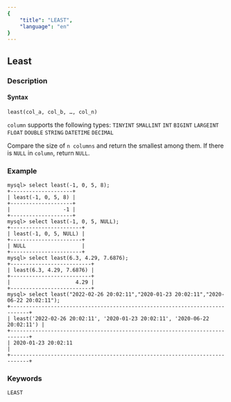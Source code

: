 ```yaml
---
{
    "title": "LEAST",
    "language": "en"
}
---
```


<!-- 
Licensed to the Apache Software Foundation (ASF) under one
or more contributor license agreements.  See the NOTICE file
distributed with this work for additional information
regarding copyright ownership.  The ASF licenses this file
to you under the Apache License, Version 2.0 (the
"License"); you may not use this file except in compliance
with the License.  You may obtain a copy of the License at
  http://www.apache.org/licenses/LICENSE-2.0
Unless required by applicable law or agreed to in writing,
software distributed under the License is distributed on an
"AS IS" BASIS, WITHOUT WARRANTIES OR CONDITIONS OF ANY
KIND, either express or implied.  See the License for the
specific language governing permissions and limitations
under the License.
-->

## Least

### Description
#### Syntax

`least(col_a, col_b, …, col_n)`  

`column` supports the following types: `TINYINT` `SMALLINT` `INT` `BIGINT` `LARGEINT` `FLOAT` `DOUBLE` `STRING` `DATETIME` `DECIMAL`

Compare the size of `n columns` and return the smallest among them. If there is `NULL` in `column`, return `NULL`.

### Example

```
mysql> select least(-1, 0, 5, 8);
+--------------------+
| least(-1, 0, 5, 8) |
+--------------------+
|                 -1 |
+--------------------+
mysql> select least(-1, 0, 5, NULL);
+-----------------------+
| least(-1, 0, 5, NULL) |
+-----------------------+
| NULL                  |
+-----------------------+
mysql> select least(6.3, 4.29, 7.6876);
+--------------------------+
| least(6.3, 4.29, 7.6876) |
+--------------------------+
|                     4.29 |
+--------------------------+
mysql> select least("2022-02-26 20:02:11","2020-01-23 20:02:11","2020-06-22 20:02:11");
+----------------------------------------------------------------------------+
| least('2022-02-26 20:02:11', '2020-01-23 20:02:11', '2020-06-22 20:02:11') |
+----------------------------------------------------------------------------+
| 2020-01-23 20:02:11                                                        |
+----------------------------------------------------------------------------+
```

### Keywords
	LEAST
